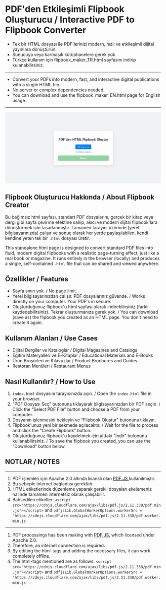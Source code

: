 # PDF'den Etkileşimli Flipbook Oluşturucu / Interactive PDF to Flipbook Converter
- Tek bir HTML dosyası ile PDF'lerinizi modern, hızlı ve etkileşimli dijital yayınlara dönüştürün.
- Sunucuya veya karmaşık kütüphanelere gerek yok.
- Türkçe kullanım için flipbook_maker_TR.html sayfasını indirip kulanabilirsiniz.
---
- Convert your PDFs into modern, fast, and interactive digital publications with a single HTML file. 
- No server or complex dependencies needed.
- You can download and use the flipbook_maker_EN.html page for English usage.
---

![Local GIF](flipbook_maker_animation.gif)

## Flipbook Oluşturucu Hakkında / About Flipbook Creator

Bu bağımsız html sayfası, standart PDF dosyalarını, gerçek bir kitap veya dergi gibi sayfa çevirme efektine sahip, akıcı ve modern dijital flipbook'lara dönüştürmek için tasarlanmıştır. Tamamen tarayıcı üzerinde (yerel bilgisayarınızda) çalışır ve sonuç olarak her yerde paylaşılabilen, kendi kendine yeten tek bir `.html` dosyası üretir.

This standalone html page is designed to convert standard PDF files into fluid, modern digital flipbooks with a realistic page-turning effect, just like a real book or magazine. It runs entirely in the browser (locally) and produces a single, self-contained `.html` file that can be shared and viewed anywhere.

## Özellikler / Features

- Sayfa sınırı yok. / No page limit.
- Yerel bilgisayarınızdan çalışır. PDF dosyalarınız güvende. / Works directly on your computer. Your PDF's in secure.
- Oluşturduğunuz flipbook'u html sayfası olarak indirebilirsiniz (farklı kaydedebilirsiniz). Tekrar oluşturmanıza gerek yok. / You can download (save as) the flipbook you created as an HTML page. You don't need to create it again.

## Kullanım Alanları / Use Cases

- Dijital Dergiler ve Kataloglar / Digital Magazines and Catalogs
- Eğitim Materyalleri ve E-Kitaplar / Educational Materials and E-Books
- Ürün Broşürleri ve Kılavuzlar / Product Brochures and Guides
- Restoran Menüleri / Restaurant Menus

## Nasıl Kullanılır? / How to Use

1. `index.html` dosyasını tarayıcınızda açın. / Open the `index.html` file in your browser.
2. "PDF Dosyası Seç" butonuna tıklayarak bilgisayarınızdan bir PDF seçin. / Click the “Select PDF File” button and choose a PDF from your computer.
3. Dosyanın işlenmesini bekleyin ve "Flipbook Oluştur" butonuna tıklayın.
4. Flipbook'unuz yeni bir sekmede açılacaktır. / Wait for the file to process and click the “Create Flipbook” button.
5. Oluşturduğunuz flipbook'u kaydetmek için alttaki "İndir" butonunu kullanabilirsiniz. / To save the flipbook you created, you can use the “Download” button below.

## NOTLAR / NOTES
---
1. PDF işlemleri için Apache 2.0 altında lisanslı olan [PDF.JS ](https://mozilla.github.io/pdf.js/) kullanılmıştır.
2. Bu sebeple internet bağlantısı gerektirir.
3. HTML etiketlerinde düzenleme yaparak gerekli dosyaları ekelemeniz halinde tamamen internetsiz olarak çalışabilir.
4. Bahsedilen etiketler:
```<script src="https://cdnjs.cloudflare.com/ajax/libs/pdf.js/2.11.338/pdf.min.js"></script>``` and ```pdfjsLib.GlobalWorkerOptions.workerSrc = 'https://cdnjs.cloudflare.com/ajax/libs/pdf.js/2.11.338/pdf.worker.min.js'```

---
1. PDF processings has been making with [PDF.JS](https://mozilla.github.io/pdf.js/), which licensed under Apache 2.0.
2. Therefore, an internet connection is required.
3. By editing the html-tags and adding the necessary files, it can work completely offline.
4. The html-tags mentioned are as follows:
```<script src="https://cdnjs.cloudflare.com/ajax/libs/pdf.js/2.11.338/pdf.min.js"></script>``` and ```pdfjsLib.GlobalWorkerOptions.workerSrc = 'https://cdnjs.cloudflare.com/ajax/libs/pdf.js/2.11.338/pdf.worker.min.js'```